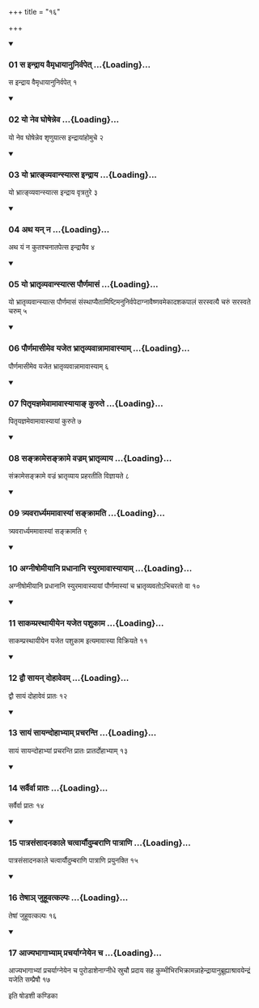 +++
title = "१६"

+++

<div class="js_include" includetitle="true" newlevelforh1="3" unfilled="" url="/vedAH_yajuH/taittirIyam/sUtram/ApastambaH/shrautam/vishvAsa-prastutiH/03/16/01_sa_indrAya_vaimRdhAyAnunirvapet.md">
<details open><summary><h3>01 स इन्द्राय वैमृधायानुनिर्वपेत् ...{Loading}...</h3></summary>

स इन्द्राय वैमृधायानुनिर्वपेत् १
</details>
</div>

<div class="js_include collapsed" newlevelforh1="4" title="सर्वाष् टीकाः" url="/vedAH_yajuH/taittirIyam/sUtram/ApastambaH/shrautam/sarvASh_TIkAH/03/16/01_sa_indrAya_vaimRdhAyAnunirvapet.md"> </div>



<div class="js_include collapsed" newlevelforh1="4" title="मूलम्" url="/vedAH_yajuH/taittirIyam/sUtram/ApastambaH/shrautam/mUlam/03/16/01_sa_indrAya_vaimRdhAyAnunirvapet.md"> </div>


<div class="js_include" includetitle="true" newlevelforh1="3" unfilled="" url="/vedAH_yajuH/taittirIyam/sUtram/ApastambaH/shrautam/vishvAsa-prastutiH/03/16/02_yo_neva_ghoShenneva.md">
<details open><summary><h3>02 यो नेव घोषेन्नेव ...{Loading}...</h3></summary>

यो नेव घोषेन्नेव शृणुयात्स इन्द्रायांहोमुचे २
</details>
</div>

<div class="js_include collapsed" newlevelforh1="4" title="सर्वाष् टीकाः" url="/vedAH_yajuH/taittirIyam/sUtram/ApastambaH/shrautam/sarvASh_TIkAH/03/16/02_yo_neva_ghoShenneva.md"> </div>



<div class="js_include collapsed" newlevelforh1="4" title="मूलम्" url="/vedAH_yajuH/taittirIyam/sUtram/ApastambaH/shrautam/mUlam/03/16/02_yo_neva_ghoShenneva.md"> </div>


<div class="js_include" includetitle="true" newlevelforh1="3" unfilled="" url="/vedAH_yajuH/taittirIyam/sUtram/ApastambaH/shrautam/vishvAsa-prastutiH/03/16/03_yo_bhrAt~NvyavAnsyAtsa_indrAya.md">
<details open><summary><h3>03 यो भ्रात्ङ्व्यवान्स्यात्स इन्द्राय ...{Loading}...</h3></summary>

यो भ्रात्ङ्व्यवान्स्यात्स इन्द्राय वृत्रतुरे ३
</details>
</div>

<div class="js_include collapsed" newlevelforh1="4" title="सर्वाष् टीकाः" url="/vedAH_yajuH/taittirIyam/sUtram/ApastambaH/shrautam/sarvASh_TIkAH/03/16/03_yo_bhrAt~NvyavAnsyAtsa_indrAya.md"> </div>



<div class="js_include collapsed" newlevelforh1="4" title="मूलम्" url="/vedAH_yajuH/taittirIyam/sUtram/ApastambaH/shrautam/mUlam/03/16/03_yo_bhrAt~NvyavAnsyAtsa_indrAya.md"> </div>


<div class="js_include" includetitle="true" newlevelforh1="3" unfilled="" url="/vedAH_yajuH/taittirIyam/sUtram/ApastambaH/shrautam/vishvAsa-prastutiH/03/16/04_atha_yan_na.md">
<details open><summary><h3>04 अथ यन् न ...{Loading}...</h3></summary>

अथ यं न कुतश्चनातपेत्स इन्द्रायैव ४
</details>
</div>

<div class="js_include collapsed" newlevelforh1="4" title="सर्वाष् टीकाः" url="/vedAH_yajuH/taittirIyam/sUtram/ApastambaH/shrautam/sarvASh_TIkAH/03/16/04_atha_yan_na.md"> </div>



<div class="js_include collapsed" newlevelforh1="4" title="मूलम्" url="/vedAH_yajuH/taittirIyam/sUtram/ApastambaH/shrautam/mUlam/03/16/04_atha_yan_na.md"> </div>


<div class="js_include" includetitle="true" newlevelforh1="3" unfilled="" url="/vedAH_yajuH/taittirIyam/sUtram/ApastambaH/shrautam/vishvAsa-prastutiH/03/16/05_yo_bhrAtRvyavAnsyAtsa_paurNamAsaM.md">
<details open><summary><h3>05 यो भ्रातृव्यवान्स्यात्स पौर्णमासं ...{Loading}...</h3></summary>

यो भ्रातृव्यवान्स्यात्स पौर्णमासं संस्थाप्यैतामिष्टिमनुनिर्वपेदाग्नावैष्णवमेकादशकपालं सरस्वत्यै चरुं सरस्वते चरुम् ५
</details>
</div>

<div class="js_include collapsed" newlevelforh1="4" title="सर्वाष् टीकाः" url="/vedAH_yajuH/taittirIyam/sUtram/ApastambaH/shrautam/sarvASh_TIkAH/03/16/05_yo_bhrAtRvyavAnsyAtsa_paurNamAsaM.md"> </div>



<div class="js_include collapsed" newlevelforh1="4" title="मूलम्" url="/vedAH_yajuH/taittirIyam/sUtram/ApastambaH/shrautam/mUlam/03/16/05_yo_bhrAtRvyavAnsyAtsa_paurNamAsaM.md"> </div>


<div class="js_include" includetitle="true" newlevelforh1="3" unfilled="" url="/vedAH_yajuH/taittirIyam/sUtram/ApastambaH/shrautam/vishvAsa-prastutiH/03/16/06_paurNamAsImeva_yajeta_bhrAtRvyavAnnAmAvAsyAm.md">
<details open><summary><h3>06 पौर्णमासीमेव यजेत भ्रातृव्यवान्नामावास्याम् ...{Loading}...</h3></summary>

पौर्णमासीमेव यजेत भ्रातृव्यवान्नामावास्याम् ६
</details>
</div>

<div class="js_include collapsed" newlevelforh1="4" title="सर्वाष् टीकाः" url="/vedAH_yajuH/taittirIyam/sUtram/ApastambaH/shrautam/sarvASh_TIkAH/03/16/06_paurNamAsImeva_yajeta_bhrAtRvyavAnnAmAvAsyAm.md"> </div>



<div class="js_include collapsed" newlevelforh1="4" title="मूलम्" url="/vedAH_yajuH/taittirIyam/sUtram/ApastambaH/shrautam/mUlam/03/16/06_paurNamAsImeva_yajeta_bhrAtRvyavAnnAmAvAsyAm.md"> </div>


<div class="js_include" includetitle="true" newlevelforh1="3" unfilled="" url="/vedAH_yajuH/taittirIyam/sUtram/ApastambaH/shrautam/vishvAsa-prastutiH/03/16/07_pitRyajnamevAmAvAsyAyA~N_kurute.md">
<details open><summary><h3>07 पितृयज्ञमेवामावास्यायाङ् कुरुते ...{Loading}...</h3></summary>

पितृयज्ञमेवामावास्यायां कुरुते ७
</details>
</div>

<div class="js_include collapsed" newlevelforh1="4" title="सर्वाष् टीकाः" url="/vedAH_yajuH/taittirIyam/sUtram/ApastambaH/shrautam/sarvASh_TIkAH/03/16/07_pitRyajnamevAmAvAsyAyA~N_kurute.md"> </div>



<div class="js_include collapsed" newlevelforh1="4" title="मूलम्" url="/vedAH_yajuH/taittirIyam/sUtram/ApastambaH/shrautam/mUlam/03/16/07_pitRyajnamevAmAvAsyAyA~N_kurute.md"> </div>


<div class="js_include" includetitle="true" newlevelforh1="3" unfilled="" url="/vedAH_yajuH/taittirIyam/sUtram/ApastambaH/shrautam/vishvAsa-prastutiH/03/16/08_sankrAmesankrAme_vajram_bhrAtRvyAya.md">
<details open><summary><h3>08 सङ्क्रामेसङ्क्रामे वज्रम् भ्रातृव्याय ...{Loading}...</h3></summary>

संक्रामेसङ्क्रामे वज्रं भ्रातृव्याय प्रहरतीति विज्ञायते ८
</details>
</div>

<div class="js_include collapsed" newlevelforh1="4" title="सर्वाष् टीकाः" url="/vedAH_yajuH/taittirIyam/sUtram/ApastambaH/shrautam/sarvASh_TIkAH/03/16/08_sankrAmesankrAme_vajram_bhrAtRvyAya.md"> </div>



<div class="js_include collapsed" newlevelforh1="4" title="मूलम्" url="/vedAH_yajuH/taittirIyam/sUtram/ApastambaH/shrautam/mUlam/03/16/08_sankrAmesankrAme_vajram_bhrAtRvyAya.md"> </div>


<div class="js_include" includetitle="true" newlevelforh1="3" unfilled="" url="/vedAH_yajuH/taittirIyam/sUtram/ApastambaH/shrautam/vishvAsa-prastutiH/03/16/09_tryavarArdhyamamAvAsyAM_sankrAmati.md">
<details open><summary><h3>09 त्र्यवरार्ध्यममावास्यां सङ्क्रामति ...{Loading}...</h3></summary>

त्र्यवरार्ध्यममावास्यां सङ्क्रामति ९
</details>
</div>

<div class="js_include collapsed" newlevelforh1="4" title="सर्वाष् टीकाः" url="/vedAH_yajuH/taittirIyam/sUtram/ApastambaH/shrautam/sarvASh_TIkAH/03/16/09_tryavarArdhyamamAvAsyAM_sankrAmati.md"> </div>



<div class="js_include collapsed" newlevelforh1="4" title="मूलम्" url="/vedAH_yajuH/taittirIyam/sUtram/ApastambaH/shrautam/mUlam/03/16/09_tryavarArdhyamamAvAsyAM_sankrAmati.md"> </div>


<div class="js_include" includetitle="true" newlevelforh1="3" unfilled="" url="/vedAH_yajuH/taittirIyam/sUtram/ApastambaH/shrautam/vishvAsa-prastutiH/03/16/10_agnIShomIyAni_pradhAnAni_syuramAvAsyAyAm.md">
<details open><summary><h3>10 अग्नीषोमीयानि प्रधानानि स्युरमावास्यायाम् ...{Loading}...</h3></summary>

अग्नीषोमीयानि प्रधानानि स्युरमावास्यायां पौर्णमास्यां च भ्रातृव्यवतोऽभिचरतो वा १०
</details>
</div>

<div class="js_include collapsed" newlevelforh1="4" title="सर्वाष् टीकाः" url="/vedAH_yajuH/taittirIyam/sUtram/ApastambaH/shrautam/sarvASh_TIkAH/03/16/10_agnIShomIyAni_pradhAnAni_syuramAvAsyAyAm.md"> </div>



<div class="js_include collapsed" newlevelforh1="4" title="मूलम्" url="/vedAH_yajuH/taittirIyam/sUtram/ApastambaH/shrautam/mUlam/03/16/10_agnIShomIyAni_pradhAnAni_syuramAvAsyAyAm.md"> </div>


<div class="js_include" includetitle="true" newlevelforh1="3" unfilled="" url="/vedAH_yajuH/taittirIyam/sUtram/ApastambaH/shrautam/vishvAsa-prastutiH/03/16/11_sAkamprasthAyIyena_yajeta_pashukAma.md">
<details open><summary><h3>11 साकम्प्रस्थायीयेन यजेत पशुकाम ...{Loading}...</h3></summary>

साकम्प्रस्थायीयेन यजेत पशुकाम इत्यमावास्या विक्रियते ११
</details>
</div>

<div class="js_include collapsed" newlevelforh1="4" title="सर्वाष् टीकाः" url="/vedAH_yajuH/taittirIyam/sUtram/ApastambaH/shrautam/sarvASh_TIkAH/03/16/11_sAkamprasthAyIyena_yajeta_pashukAma.md"> </div>



<div class="js_include collapsed" newlevelforh1="4" title="मूलम्" url="/vedAH_yajuH/taittirIyam/sUtram/ApastambaH/shrautam/mUlam/03/16/11_sAkamprasthAyIyena_yajeta_pashukAma.md"> </div>


<div class="js_include" includetitle="true" newlevelforh1="3" unfilled="" url="/vedAH_yajuH/taittirIyam/sUtram/ApastambaH/shrautam/vishvAsa-prastutiH/03/16/12_dvau_sAyan_dohAvevam.md">
<details open><summary><h3>12 द्वौ सायन् दोहावेवम् ...{Loading}...</h3></summary>

द्वौ सायं दोहावेवं प्रातः १२
</details>
</div>

<div class="js_include collapsed" newlevelforh1="4" title="सर्वाष् टीकाः" url="/vedAH_yajuH/taittirIyam/sUtram/ApastambaH/shrautam/sarvASh_TIkAH/03/16/12_dvau_sAyan_dohAvevam.md"> </div>



<div class="js_include collapsed" newlevelforh1="4" title="मूलम्" url="/vedAH_yajuH/taittirIyam/sUtram/ApastambaH/shrautam/mUlam/03/16/12_dvau_sAyan_dohAvevam.md"> </div>


<div class="js_include" includetitle="true" newlevelforh1="3" unfilled="" url="/vedAH_yajuH/taittirIyam/sUtram/ApastambaH/shrautam/vishvAsa-prastutiH/03/16/13_sAyaM_sAyandohAbhyAm_pracharanti.md">
<details open><summary><h3>13 सायं सायन्दोहाभ्याम् प्रचरन्ति ...{Loading}...</h3></summary>

सायं सायन्दोहाभ्यां प्रचरन्ति प्रातः प्रातर्दोहाभ्याम् १३
</details>
</div>

<div class="js_include collapsed" newlevelforh1="4" title="सर्वाष् टीकाः" url="/vedAH_yajuH/taittirIyam/sUtram/ApastambaH/shrautam/sarvASh_TIkAH/03/16/13_sAyaM_sAyandohAbhyAm_pracharanti.md"> </div>



<div class="js_include collapsed" newlevelforh1="4" title="मूलम्" url="/vedAH_yajuH/taittirIyam/sUtram/ApastambaH/shrautam/mUlam/03/16/13_sAyaM_sAyandohAbhyAm_pracharanti.md"> </div>


<div class="js_include" includetitle="true" newlevelforh1="3" unfilled="" url="/vedAH_yajuH/taittirIyam/sUtram/ApastambaH/shrautam/vishvAsa-prastutiH/03/16/14_sarvairvA_prAtaH.md">
<details open><summary><h3>14 सर्वैर्वा प्रातः ...{Loading}...</h3></summary>

सर्वैर्वा प्रातः १४
</details>
</div>

<div class="js_include collapsed" newlevelforh1="4" title="सर्वाष् टीकाः" url="/vedAH_yajuH/taittirIyam/sUtram/ApastambaH/shrautam/sarvASh_TIkAH/03/16/14_sarvairvA_prAtaH.md"> </div>



<div class="js_include collapsed" newlevelforh1="4" title="मूलम्" url="/vedAH_yajuH/taittirIyam/sUtram/ApastambaH/shrautam/mUlam/03/16/14_sarvairvA_prAtaH.md"> </div>


<div class="js_include" includetitle="true" newlevelforh1="3" unfilled="" url="/vedAH_yajuH/taittirIyam/sUtram/ApastambaH/shrautam/vishvAsa-prastutiH/03/16/15_pAtrasaMsAdanakAle_chatvAryaudumbarANi_pAtrANi.md">
<details open><summary><h3>15 पात्रसंसादनकाले चत्वार्यौदुम्बराणि पात्राणि ...{Loading}...</h3></summary>

पात्रसंसादनकाले चत्वार्यौदुम्बराणि पात्राणि प्रयुनक्ति १५
</details>
</div>

<div class="js_include collapsed" newlevelforh1="4" title="सर्वाष् टीकाः" url="/vedAH_yajuH/taittirIyam/sUtram/ApastambaH/shrautam/sarvASh_TIkAH/03/16/15_pAtrasaMsAdanakAle_chatvAryaudumbarANi_pAtrANi.md"> </div>



<div class="js_include collapsed" newlevelforh1="4" title="मूलम्" url="/vedAH_yajuH/taittirIyam/sUtram/ApastambaH/shrautam/mUlam/03/16/15_pAtrasaMsAdanakAle_chatvAryaudumbarANi_pAtrANi.md"> </div>


<div class="js_include" includetitle="true" newlevelforh1="3" unfilled="" url="/vedAH_yajuH/taittirIyam/sUtram/ApastambaH/shrautam/vishvAsa-prastutiH/03/16/16_teShA~n_juhUvatkalpaH.md">
<details open><summary><h3>16 तेषाञ् जुहूवत्कल्पः ...{Loading}...</h3></summary>

तेषां जुहूवत्कल्पः १६
</details>
</div>

<div class="js_include collapsed" newlevelforh1="4" title="सर्वाष् टीकाः" url="/vedAH_yajuH/taittirIyam/sUtram/ApastambaH/shrautam/sarvASh_TIkAH/03/16/16_teShA~n_juhUvatkalpaH.md"> </div>



<div class="js_include collapsed" newlevelforh1="4" title="मूलम्" url="/vedAH_yajuH/taittirIyam/sUtram/ApastambaH/shrautam/mUlam/03/16/16_teShA~n_juhUvatkalpaH.md"> </div>


<div class="js_include" includetitle="true" newlevelforh1="3" unfilled="" url="/vedAH_yajuH/taittirIyam/sUtram/ApastambaH/shrautam/vishvAsa-prastutiH/03/16/17_AjyabhAgAbhyAm_pracharyAgneyena_cha.md">
<details open><summary><h3>17 आज्यभागाभ्याम् प्रचर्याग्नेयेन च ...{Loading}...</h3></summary>

आज्यभागाभ्यां प्रचर्याग्नेयेन च पुरोडाशेनाग्नीधे स्रुचौ प्रदाय सह कुम्भीभिरभिक्रामन्नाहेन्द्रायानुब्रूह्याश्रावयेन्द्रं यजेति सम्प्रैषौ १७
</details>
</div>

<div class="js_include collapsed" newlevelforh1="4" title="सर्वाष् टीकाः" url="/vedAH_yajuH/taittirIyam/sUtram/ApastambaH/shrautam/sarvASh_TIkAH/03/16/17_AjyabhAgAbhyAm_pracharyAgneyena_cha.md"> </div>



<div class="js_include collapsed" newlevelforh1="4" title="मूलम्" url="/vedAH_yajuH/taittirIyam/sUtram/ApastambaH/shrautam/mUlam/03/16/17_AjyabhAgAbhyAm_pracharyAgneyena_cha.md"> </div>





  
इति षोडशी कण्डिका 
